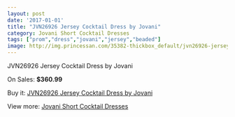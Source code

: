```yaml
---
layout: post
date: '2017-01-01'
title: "JVN26926 Jersey Cocktail Dress by Jovani"
category: Jovani Short Cocktail Dresses
tags: ["prom","dress","jovani","jersey","beaded"]
image: http://img.princessan.com/35382-thickbox_default/jvn26926-jersey-cocktail-dress-by-jovani.jpg
---
```

JVN26926 Jersey Cocktail Dress by Jovani

On Sales: **$360.99**
<a href="https://www.princessan.com/en/16571-jvn26926-jersey-cocktail-dress-by-jovani.html"><amp-img layout="responsive" width="600" height="600" src="//img.princessan.com/35382-thickbox_default/jvn26926-jersey-cocktail-dress-by-jovani.jpg" alt="JVN26926 Jersey Cocktail Dress by Jovani 0" /></a>
<a href="https://www.princessan.com/en/16571-jvn26926-jersey-cocktail-dress-by-jovani.html"><amp-img layout="responsive" width="600" height="600" src="//img.princessan.com/35384-thickbox_default/jvn26926-jersey-cocktail-dress-by-jovani.jpg" alt="JVN26926 Jersey Cocktail Dress by Jovani 1" /></a>
<a href="https://www.princessan.com/en/16571-jvn26926-jersey-cocktail-dress-by-jovani.html"><amp-img layout="responsive" width="600" height="600" src="//img.princessan.com/35383-thickbox_default/jvn26926-jersey-cocktail-dress-by-jovani.jpg" alt="JVN26926 Jersey Cocktail Dress by Jovani 2" /></a>

Buy it: [JVN26926 Jersey Cocktail Dress by Jovani](https://www.princessan.com/en/16571-jvn26926-jersey-cocktail-dress-by-jovani.html "JVN26926 Jersey Cocktail Dress by Jovani")

View more: [Jovani Short Cocktail Dresses](https://www.princessan.com/en/139- "Jovani Short Cocktail Dresses")